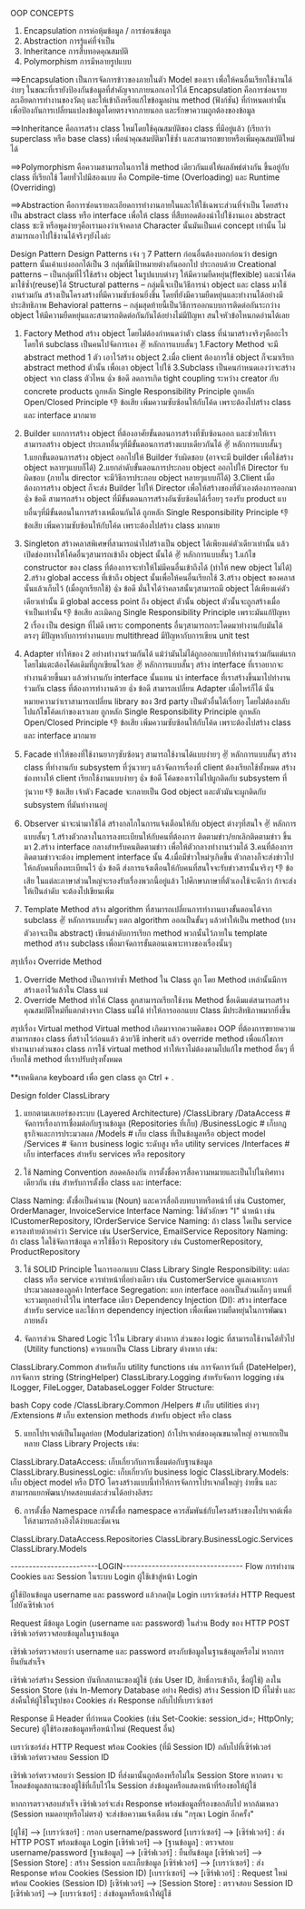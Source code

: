 ﻿OOP CONCEPTS
1. Encapsulation การห่อหุ้มข้อมูล / การซ่อนข้อมูล
2. Abstraction การรู้แค่ที่จำเป็น
3. Inheritance การสืบทอดคุณสมบัติ
4. Polymorphism การมีหลายรูปแบบ


==>Encapsulation เป็นการจัดการข้าวของภายในตัว Model ของเรา เพื่อให้คนอื่นเรียกใช้งานได้ง่ายๆ ในขณะที่เรายังป้องกันข้อมูลที่สำคัญจากภายนอกเอาไว้ได้
Encapsulation คือการซ่อนรายละเอียดการทำงานของวัตถุ และให้เข้าถึงหรือแก้ไขข้อมูลผ่าน method (ฟังก์ชัน) ที่กำหนดเท่านั้น เพื่อป้องกันการเปลี่ยนแปลงข้อมูลโดยตรงจากภายนอก และรักษาความถูกต้องของข้อมูล

==>Inheritance คือการสร้าง class ใหม่โดยใช้คุณสมบัติของ class ที่มีอยู่แล้ว (เรียกว่า superclass หรือ base class) เพื่อนำคุณสมบัติมาใช้ซ้ำ และสามารถขยายหรือเพิ่มคุณสมบัติใหม่ได้

==>Polymorphism คือความสามารถในการใช้ method เดียวกันแต่ให้ผลลัพธ์ต่างกัน ขึ้นอยู่กับ class ที่เรียกใช้ โดยทั่วไปมีสองแบบ คือ Compile-time (Overloading) และ Runtime (Overriding)

==>Abstraction คือการซ่อนรายละเอียดการทำงานภายในและให้ใช้เฉพาะส่วนที่จำเป็น โดยสร้างเป็น abstract class หรือ interface เพื่อให้ class ที่สืบทอดต้องนำไปใช้งานเอง
abstract class ซะซิ หรือพูดง่ายๆคือเรามองว่าเจ้าคลาส Character นั้นมันเป็นแค่ concept เท่านั้น ไม่สามารถเอาไปใช้งานได้จริงๆยังไงล่ะ

Design Pattern 
Design Patterns เจ๋ง ๆ 7 Pattern
ก่อนอื่นต้องบอกก่อนว่า design pattern นั้นเค้าแบ่งออกได้เป็น 3 กลุ่มที่มีเป้าหมายต่างกันออกไป ประกอบด้วย
Creational patterns – เป็นกลุ่มที่ไว้ใช้สร้าง object ในรูปแบบต่างๆ ให้มีความยืดหยุ่น(flexible) และนำโค้ดมาใช้ซ้ำ(reuse)ได้
Structural patterns – กลุ่มนี้จะเป็นวิธีการนำ object และ class มาใช้งานร่วมกัน สร้างเป็นโครงสร้างที่มีความซับซ้อนยิ่งขึ้น โดยที่ยังมีความยืดหยุ่นและทำงานได้อย่างมีประสิทธิภาพ
Behavioral patterns – กลุ่มสุดท้ายนี้เป็นวิธีการออกแบบการติดต่อกันระกว่าง object ให้มีความยืดหยุ่นและสามารถติดต่อกันกันได้อย่างไม่มีปัญหา
สนใจหัวข้อไหนกดอ่านได้เลย

1. Factory Method
	สร้าง object โดยไม่ต้องกำหนดว่าตัว class ที่นำมาสร้างจริงๆคืออะไร โดยให้ subclass เป็นคนไปจัดการเอง
	✌ หลักการแบบสั้นๆ
		1.Factory Method จะมี abstract method 1 ตัว เอาไว้สร้าง object
		2.เมื่อ client ต้องการใช้ object ก็จะมาเรียก abstract method ตัวนั้น เพื่อเอา object ไปใช้
		3.Subclass เป็นคนกำหนดเองว่าจะสร้าง object จาก class ตัวไหน
	👍 ข้อดี
		ลดการเกิด tight coupling ระหว่าง creator กับ concrete products
		ถูกหลัก Single Responsibility Principle
		ถูกหลัก Open/Closed Principle
	👎 ข้อเสีย
		เพิ่มความซับซ้อนให้กับโค้ด เพราะต้องไปสร้าง class และ interface มากมาย

2. Builder
	แยกการสร้าง object ที่ต้องอาศัยขั้นตอนการสร้างที่ซับซ้อนออก และช่วยให้เราสามารถสร้าง object ประเภทอื่นๆที่มีขั้นตอนการสร้างแบบเดียวกันได้
	✌ หลักการแบบสั้นๆ
		1.แยกขั้นตอนการสร้าง object ออกไปให้ Builder รับผิดชอบ (อาจจะมี builder เพื่อใช้สร้าง object หลายๆแบบก็ได้)
		2.แยกลำดับขั้นตอนการประกอบ object ออกไปให้ Director รับผิดชอบ (ภายใน director จะมีวิธีการประกอบ object หลายๆแบบก็ได้)
		3.Client เมื่อต้องการสร้าง object ก็จะส่ง Builder ไปให้ Director เพื่อให้สร้างของที่ตัวเองต้องการออกมา
    👍 ข้อดี
		สามารถสร้าง object ที่มีขั้นตอนการสร้างอันซับซ้อนได้เรื่อยๆ
		รองรับ product แบบอื่นๆที่มีขั้นตอนในการสร้างเหมือนกันได้
		ถูกหลัก Single Responsibility Principle
	👎 ข้อเสีย
		เพิ่มความซับซ้อนให้กับโค้ด เพราะต้องไปสร้าง class มากมาย
3. Singleton
	สร้างคลาสพิเศษที่สามารถนำไปสร้างเป็น object ได้เพียงแค่ตัวเดียวเท่านั้น แล้วเปิดช่องทางให้โค้ดอื่นๆสามารถเข้าถึง object นั้นได้
	✌ หลักการแบบสั้นๆ
		1.แก้ไข constructor ของ class ที่ต้องการจะทำให้ไม่มีคนอื่นเข้าถึงได้ (ทำให้ new object ไม่ได้)
		2.สร้าง global access ที่เข้าถึง object นั้นเพื่อให้คนอื่นเรียกใช้
		3.สร้าง object ของคลาสนั้นแล้วเก็บไว้ (เมื่อถูกเรียกใช้)
	👍 ข้อดี
		มั่นใจได้ว่าคลาสนั้นๆสามารถมี object ได้เพียงแค่ตัวเดียวเท่านั้น
		มี global access point ถึง object ตัวนั้น
		object ตัวนั้นจะถูกสร้างเมื่อจำเป็นเท่านั้น
	👎 ข้อเสีย
		ละเมิดกฏ Single Responsibility Principle เพราะมันแก้ปัญหา 2 เรื่อง
		เป็น design ที่ไม่ดี เพราะ components อื่นๆสามารถกระโดดมาทำงานกับมันได้ตรงๆ
		มีปัญหากับการทำงานแบบ multithread
		มีปัญหากับการเขียน unit test

4. Adapter
	ทำให้ของ 2 อย่างทำงานร่วมกันได้ แม้ว่ามันไม่ได้ถูกออกแบบให้ทำงานร่วมกันแต่แรก โดยไม่แตะต้องโค้ดเดิมที่ถูกเขียนไว้เลย
	✌ หลักการแบบสั้นๆ
		สร้าง interface ที่เราอยากจะทำงานด้วยขึ้นมา แล้วทำงานกับ interface นั้นแทน
		นำ interface ที่เราสร้างขึ้นมาไปทำงานร่วมกัน class ที่ต้องการทำงานด้วย
	👍 ข้อดี
		สามารถเปลี่ยน Adapter เมื่อไหร่ก็ได้ นั่นหมายความว่าเราสามารถเปลี่ยน library ของ 3rd party เป็นตัวอื่นได้เรื่อยๆ โดยไม่ต้องกลับไปแก้ไขโค้ดเก่าของเราเลย
		ถูกหลัก Single Responsibility Principle
		ถูกหลัก Open/Closed Principle
	👎 ข้อเสีย
		เพิ่มความซับซ้อนให้กับโค้ด เพราะต้องไปสร้าง class และ interface มากมาย

5. Facade
	ทำให้ของที่ใช้งานยากๆซับซ้อนๆ สามารถใช้งานได้แบบง่ายๆ
	✌ หลักการแบบสั้นๆ
		สร้าง class ที่ทำงานกับ subsystem ที่วุ่นวายๆ แล้วจัดการเรื่องที่ client ต้องเรียกใช้ทั้งหมด
		สร้างช่องทางให้ client เรียกใช้งานแบบง่ายๆ
	👍 ข้อดี
		โค้ดของเราไม่ไปผูกติดกับ subsystem ที่วุ่นวาย
	👎 ข้อเสีย
		เจ้าตัว Facade จะกลายเป็น God object และตัวมันจะผูกติดกับ subsystem ที่มันทำงานอยู่

6. Observer น่าจะนำมาใช้ได้
   สร้างกลไกในการแจ้งเตือนให้กับ object ต่างๆที่สนใจ
   ✌ หลักการแบบสั้นๆ
		1.สร้างตัวกลางในการลงทะเบียนให้กับคนที่ต้องการ ติดตามข่าว/ยกเลิกติดตามข่าว ขึ้นมา
		2.สร้าง interface กลางสำหรับคนติดตามข่าว เพื่อให้ตัวกลางทำงานร่วมได้
		3.คนที่ต้องการติดตามข่าวจะต้อง implement interface นั้น
		4.เมื่อมีข่าวใหม่ๆเกิดขึ้น ตัวกลางก็จะส่งข่าวไปให้กลับคนที่ลงทะเบียนไว้
	👍 ข้อดี
		ส่งการแจ้งเตือนให้กับคนที่สนใจจะรับข่าวสารนั้นจริงๆ
	👎 ข้อเสีย
		ในแต่ละภาษาส่วนใหญ่จะรองรับเรื่องพวกนี้อยู่แล้ว ไปศึกษาภาษาที่ตัวเองใช้จะดีกว่า
		ถ้าจะส่งให้เป็นลำดับ จะต้องไปเขียนเพิ่ม
7. Template Method
	สร้าง algorithm ที่สามารถเปลี่ยนการทำงานบางขั้นตอนได้จาก subclass
	✌ หลักการแบบสั้นๆ
		แตก algorithm ออกเป็นขั้นๆ แล้วทำให้เป็น method (บางตัวอาจะเป็น abstract)
		เขียนลำดับการเรียก method พวกนั้นไว้ภายใน template method
		สร้าง subclass เพื่อมาจัดการขั้นตอนเฉพาะทางของเรื่องนั้นๆ

สรุปเรื่อง Override Method 
1. Override Method เป็นการทำซ้ำ Method ใน Class ลูก โดย Method เหล่านั้นมีการสร้างเอาไว้แล้วใน Class แม่
2. Override Method ทำให้ Class ลูกสามารถเรียกใช้งาน Method ชื่อเดิมแต่สามารถสร้างคุณสมบัติใหม่ที่แตกต่างจาก Class แม่ได้ ทำให้การออกแบบ Class มีประสิทธิภาพมากยิ่งขึ้น

สรุปเรื่อง Virtual method
Virtual method เกิดมาจากความคิดของ OOP ที่ต้องการขยายความสามารถของ class ที่สร้างไว้ก่อนแล้ว ด้วยวิธี inherit แล้ว override method 
เพื่อแก้ไขการทำงานบางส่วนของ class การใช้ virtual method ทำให้เราไม่ต้องตามไปแก้ไข method อื่นๆ ที่เรียกใช้ method ที่เราปรับปรุงทั้งหมด

**เทคนิดกด keyboard เพื่อ gen class ลูก Ctrl + .

Design folder ClassLibrary
1. แยกตามเลเยอร์ของระบบ (Layered Architecture)
/ClassLibrary
  /DataAccess        # จัดการเรื่องการเชื่อมต่อกับฐานข้อมูล (Repositories ที่เก็บ)
  /BusinessLogic     # เก็บกฎธุรกิจและการประมวลผล
  /Models            # เก็บ class ที่เป็นข้อมูลหรือ object model
  /Services          # จัดการ business logic ระดับสูง หรือ utility services
  /Interfaces        # เก็บ interfaces สำหรับ services หรือ repository

 2. ใช้ Naming Convention สอดคล้องกัน
การตั้งชื่อควรสื่อความหมายและเป็นไปในทิศทางเดียวกัน เช่น สำหรับการตั้งชื่อ class และ interface:

Class Naming: ตั้งชื่อเป็นคำนาม (Noun) และควรสื่อถึงบทบาทหรือหน้าที่ เช่น Customer, OrderManager, InvoiceService
Interface Naming: ใช้ตัวอักษร "I" นำหน้า เช่น ICustomerRepository, IOrderService
Service Naming: ถ้า class ใดเป็น service ควรลงท้ายด้วยคำว่า Service เช่น UserService, EmailService
Repository Naming: ถ้า class ใดใช้จัดการข้อมูล ควรใช้ชื่อว่า Repository เช่น CustomerRepository, ProductRepository

3. ใช้ SOLID Principle ในการออกแบบ Class Library
Single Responsibility: แต่ละ class หรือ service ควรทำหน้าที่อย่างเดียว เช่น CustomerService ดูแลเฉพาะการประมวลผลของลูกค้า
Interface Segregation: แยก interface ออกเป็นส่วนเล็กๆ แทนที่จะรวมทุกอย่างไว้ใน interface เดียว
Dependency Injection (DI): สร้าง interface สำหรับ service และใช้การ dependency injection เพื่อเพิ่มความยืดหยุ่นในการพัฒนาภายหลัง

4. จัดการส่วน Shared Logic ไว้ใน Library ต่างหาก
ส่วนของ logic ที่สามารถใช้งานได้ทั่วไป (Utility functions) ควรแยกเป็น Class Library ต่างหาก เช่น:

ClassLibrary.Common สำหรับเก็บ utility functions เช่น การจัดการวันที่ (DateHelper), การจัดการ string (StringHelper)
ClassLibrary.Logging สำหรับจัดการ logging เช่น ILogger, FileLogger, DatabaseLogger
Folder Structure:

bash
Copy code
/ClassLibrary.Common
  /Helpers            # เก็บ utilities ต่างๆ
  /Extensions         # เก็บ extension methods สำหรับ object หรือ class

5. แยกโปรเจกต์เป็นโมดูลย่อย (Modularization)
ถ้าโปรเจกต์ของคุณขนาดใหญ่ อาจแยกเป็นหลาย Class Library Projects เช่น:

ClassLibrary.DataAccess: เก็บเกี่ยวกับการเชื่อมต่อกับฐานข้อมูล
ClassLibrary.BusinessLogic: เก็บเกี่ยวกับ business logic
ClassLibrary.Models: เก็บ object model หรือ DTO
โครงสร้างแบบนี้ทำให้การจัดการโปรเจกต์ใหญ่ๆ ง่ายขึ้น และสามารถแยกพัฒนา/ทดสอบแต่ละส่วนได้อย่างอิสระ

6. การตั้งชื่อ Namespace
การตั้งชื่อ namespace ควรสัมพันธ์กับโครงสร้างของโปรเจกต์เพื่อให้สามารถอ้างอิงได้ง่ายและชัดเจน

ClassLibrary.DataAccess.Repositories
ClassLibrary.BusinessLogic.Services
ClassLibrary.Models


------------------------LOGIN---------------------------------
Flow การทำงาน Cookies และ Session ในระบบ Login
ผู้ใช้เข้าสู่หน้า Login

ผู้ใช้ป้อนข้อมูล username และ password แล้วกดปุ่ม Login
เบราว์เซอร์ส่ง HTTP Request ไปยังเซิร์ฟเวอร์

Request มีข้อมูล Login (username และ password) ในส่วน Body ของ HTTP POST
เซิร์ฟเวอร์ตรวจสอบข้อมูลในฐานข้อมูล

เซิร์ฟเวอร์ตรวจสอบว่า username และ password ตรงกับข้อมูลในฐานข้อมูลหรือไม่
หากการยืนยันสำเร็จ

เซิร์ฟเวอร์สร้าง Session บันทึกสถานะของผู้ใช้ (เช่น User ID, สิทธิ์การเข้าถึง, ชื่อผู้ใช้) ลงใน Session Store (เช่น In-Memory Database อย่าง Redis)
สร้าง Session ID ที่ไม่ซ้ำ และส่งคืนให้ผู้ใช้ในรูปของ Cookies
ส่ง Response กลับไปที่เบราว์เซอร์

Response มี Header ที่กำหนด Cookies (เช่น Set-Cookie: session_id=<Session-ID>; HttpOnly; Secure)
ผู้ใช้ร้องขอข้อมูลหรือหน้าใหม่ (Request อื่น)

เบราว์เซอร์ส่ง HTTP Request พร้อม Cookies (ที่มี Session ID) กลับไปที่เซิร์ฟเวอร์
เซิร์ฟเวอร์ตรวจสอบ Session ID

เซิร์ฟเวอร์ตรวจสอบว่า Session ID ที่ส่งมานั้นถูกต้องหรือไม่ใน Session Store
หากตรง จะโหลดข้อมูลสถานะของผู้ใช้ที่เก็บไว้ใน Session
ส่งข้อมูลหรือแสดงหน้าที่ร้องขอให้ผู้ใช้

หากการตรวจสอบสำเร็จ เซิร์ฟเวอร์จะส่ง Response พร้อมข้อมูลที่ร้องขอกลับไป
หากล้มเหลว (Session หมดอายุหรือไม่ตรง) จะส่งข้อความแจ้งเตือน เช่น "กรุณา Login อีกครั้ง"

[ผู้ใช้] --> [เบราว์เซอร์] : กรอก username/password
[เบราว์เซอร์] --> [เซิร์ฟเวอร์] : ส่ง HTTP POST พร้อมข้อมูล Login
[เซิร์ฟเวอร์] --> [ฐานข้อมูล] : ตรวจสอบ username/password
[ฐานข้อมูล] --> [เซิร์ฟเวอร์] : ยืนยันข้อมูล
[เซิร์ฟเวอร์] --> [Session Store] : สร้าง Session และเก็บข้อมูล
[เซิร์ฟเวอร์] --> [เบราว์เซอร์] : ส่ง Response พร้อม Cookies (Session ID)
[เบราว์เซอร์] --> [เซิร์ฟเวอร์] : Request ใหม่พร้อม Cookies (Session ID)
[เซิร์ฟเวอร์] --> [Session Store] : ตรวจสอบ Session ID
[เซิร์ฟเวอร์] --> [เบราว์เซอร์] : ส่งข้อมูลหรือหน้าให้ผู้ใช้

